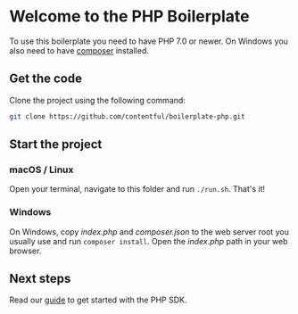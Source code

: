 # Welcome to the PHP Boilerplate

To use this boilerplate you need to have PHP 7.0 or newer. On Windows you also need to have [composer](https://getcomposer.org) installed.

## Get the code

Clone the project using the following command:

``` bash
git clone https://github.com/contentful/boilerplate-php.git
```

## Start the project

### macOS / Linux

Open your terminal, navigate to this folder and run `./run.sh`. That's it!

### Windows

On Windows, copy *index.php* and *composer.json* to the web server root you usually use and run `composer install`. Open the *index.php* path in your web browser.

## Next steps

Read our [guide](https://www.contentful.com/developers/docs/php/tutorials/getting-started-with-contentful-and-php/) to get started with the PHP SDK.

